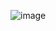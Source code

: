 ![image](https://github.com/ipravinsingh/Responsive-layout/assets/115940781/4b54565f-ffc6-4af5-9270-44b0fed6941a)
